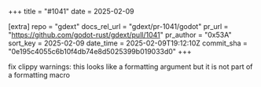 +++
title = "#1041"
date = 2025-02-09

[extra]
repo = "gdext"
docs_rel_url = "gdext/pr-1041/godot"
pr_url = "https://github.com/godot-rust/gdext/pull/1041"
pr_author = "0x53A"
sort_key = 2025-02-09
date_time = 2025-02-09T19:12:10Z
commit_sha = "0e195c4055c6b10f4db74e8d5025399b019033d0"
+++

fix clippy warnings: this looks like a formatting argument but it is not part of a formatting macro
